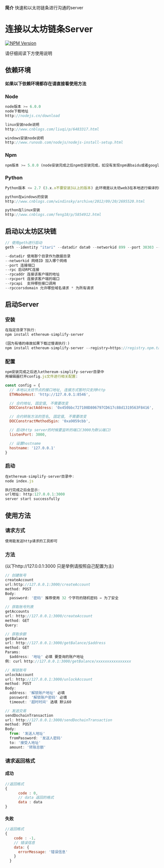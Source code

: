 **简介** 快速和以太坊链条进行沟通的server

# 连接以太坊链条Server


[![NPM Version][npm-image]][npm-url]

请仔细阅读下方使用说明

## 依赖环境

#### 如果以下依赖环境都存在请直接看使用方法

### Node

```js
node版本 >= 6.0.0
node下载地址
http://nodejs.cn/download

linux安装node说明
http://www.cnblogs.com/liuqi/p/6483317.html

windows安装node说明
http://www.runoob.com/nodejs/nodejs-install-setup.html
```

### Npm

```js
npm版本 >= 5.0.0 (node安装完成之后npm也安装完成，如没有发现npm请baidu或者google)
```

### Python

```js
Python版本 <= 2.7 (3.x.x不要安装3以上的版本) 此环境是以太坊web3在本地进行编译的时候需要的

python在windows的安装
http://www.cnblogs.com/windinsky/archive/2012/09/20/2695520.html

python在linux安装
http://www.cnblogs.com/feng18/p/5854912.html
```

## 启动以太坊区块链
```js
// 使用geth进行启动
geth --identity "itari" --datadir data0 --networkid 899 --port 30303 --rpc --rpcaddr localhost --rpcport 8545 --rpcapi "web3" --rpccorsdomain "*" console 2>> data.log

--datadir 使用那个目录作为数据目录
--networkid 网络ID 加入哪个网络
--port 连接端口
--rpc 启动RPC连接
--rpcaddr 连接该客户端的地址
--rpcport 连接该客户端的端口
--rpcapi  支持哪些接口调用
--rpccorsdomain 允许哪些域名请求 * 为所有请求
```

## 启动Server

### 安装

```js
在指定目录下执行:
npm install ethereum-simplify-server

(因为有墙的缘故如果下载过慢请执行:)
npm install ethereum-simplify-server --registry=https://registry.npm.taobao.org
```

### 配置

```js
npm安装完成之后进入ethereum-simplify-server目录中
用编辑器打开config.js文件进行相关配置:

const config = {
  // 本地以太坊节点的接口地址, 连接方式暂时只支持http
  ETHNodeHost: 'http://127.0.0.1:8546',

  // 合约地址, 固定值, 不需要改变
  DOCConstractAddress: '0x450bbc727100D806797CD617c88d1319563F8416',

  // 合约转账方法的签名, 固定值, 不需要改变
  DOCConstractMethodSgin: '0xa9059cbb',

  // 启动http server的时候要监听的端口(3000为默认端口)
  listenPort: 3000,

  // 设置hostname
  hostname: '127.0.0.1'
}


```

### 启动

```js
在ethereum-simplify-server目录中:
node index.js

执行完成之后会显示:
url地址: http:127.0.0.1:3000
server start successfully
```

## 使用方法

### 请求方式
```js
使用能发送http请求的工具即可
```

### 方法

(以下http://127.0.0.1:3000 只是举例请按照自己配置为主)

```js
// 创建账号
createAccount
url:http://127.0.0.1:3000/createAccount
method: POST
Body:
  password: '密码' 推荐使用 32 个字符的随机密码 = 为了安全
```

```js
// 获取账号列表
getAccounts
url: http://127.0.0.1:3000/createAccount
method: GET
Query:
```

```js
// 获取余额
getBalance
url: http://127.0.0.1:3000/getBalance/$address
method: GET
Params:
  $address: '地址' 必填 要查询的账户地址
例: curl http://127.0.0.1:3000/getBalance/xxxxxxxxxxxxxxxx
```

```js
// 解锁账号
unlockAccount
url: http://127.0.0.1:3000/unlockAccount
method: POST
Body:
  address: '解锁账户地址' 必填
  password: '解锁账户密码' 必填
  timeout: '超时时间' 选填 默认60

```

```js
// 发送交易
sendDochainTransaction
url: http://127.0.0.1:3000/sendDochainTransaction
method: POST
Body:
  from: '发送人地址'
  fromPassword: '发送人密码'
  to: '接受人地址'
  amount: '转账总额'
```

### 请求返回格式

#### 成功
```js
//返回格式
{
      code : 0,
      // data 返回的格式
      data : data
}
```

#### 失败
```js
//返回格式
{
    code : -1,
    // 错误信息
    data: {
      errorMessage: '错误信息'
    }
  }
```

[npm-image]: https://img.shields.io/npm/v/express.svg
[npm-url]: https://npmjs.org/package/express

